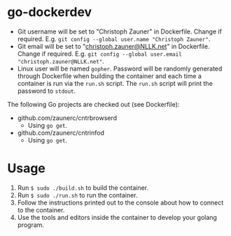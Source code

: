 # go-dockerdev

* Git username will be set to "Christoph Zauner" in Dockerfile.
  Change if required.
  E.g. `git config --global user.name "Christoph Zauner"`.
* Git email will be set to "christoph.zauner@NLLK.net" in Dockerfile.
  Change if required.
  E.g. `git config --global user.email "christoph.zauner@NLLK.net"`.
* Linux user will be named `gopher`. Password will be randomly generated
  through Dockerfile when building the container and each time a container
  is run via the `run.sh` script. The `run.sh` script will print the
  password to `stdout`.

The following Go projects are checked out (see Dockerfile):

* github.com/zaunerc/cntrbrowserd
  * Using `go get`.
* github.com/zaunerc/cntrinfod
  * Using `go get`.

# Usage

1. Run `$ sudo ./build.sh` to build the container.
1. Run `$ sudo ./run.sh` to run the container.
1. Follow the instructions printed out to the
   console about how to connect to the container.
1. Use the tools and editors inside the container
   to develop your golang program.
